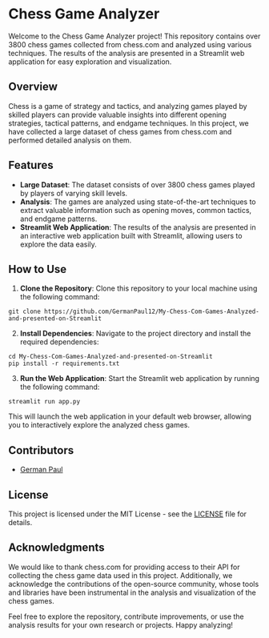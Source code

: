 # Chess Game Analyzer

Welcome to the Chess Game Analyzer project! This repository contains over 3800 chess games collected from chess.com and analyzed using various techniques. The results of the analysis are presented in a Streamlit web application for easy exploration and visualization.

## Overview

Chess is a game of strategy and tactics, and analyzing games played by skilled players can provide valuable insights into different opening strategies, tactical patterns, and endgame techniques. In this project, we have collected a large dataset of chess games from chess.com and performed detailed analysis on them.

## Features

- **Large Dataset**: The dataset consists of over 3800 chess games played by players of varying skill levels.
- **Analysis**: The games are analyzed using state-of-the-art techniques to extract valuable information such as opening moves, common tactics, and endgame patterns.
- **Streamlit Web Application**: The results of the analysis are presented in an interactive web application built with Streamlit, allowing users to explore the data easily.

## How to Use

1. **Clone the Repository**: Clone this repository to your local machine using the following command:

`git clone https://github.com/GermanPaul12/My-Chess-Com-Games-Analyzed-and-presented-on-Streamlit`


2. **Install Dependencies**: Navigate to the project directory and install the required dependencies:

```
cd My-Chess-Com-Games-Analyzed-and-presented-on-Streamlit
pip install -r requirements.txt
```


3. **Run the Web Application**: Start the Streamlit web application by running the following command:

`streamlit run app.py`


This will launch the web application in your default web browser, allowing you to interactively explore the analyzed chess games.

## Contributors

- [German Paul](https://github.com/GermanPaul12)


## License

This project is licensed under the MIT License - see the [LICENSE](LICENSE) file for details.

## Acknowledgments

We would like to thank chess.com for providing access to their API for collecting the chess game data used in this project. Additionally, we acknowledge the contributions of the open-source community, whose tools and libraries have been instrumental in the analysis and visualization of the chess games.

Feel free to explore the repository, contribute improvements, or use the analysis results for your own research or projects. Happy analyzing!
